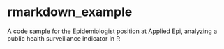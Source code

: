 # rmarkdown_example
A code sample for the Epidemiologist position at Applied Epi, analyzing a public health surveillance indicator in R
